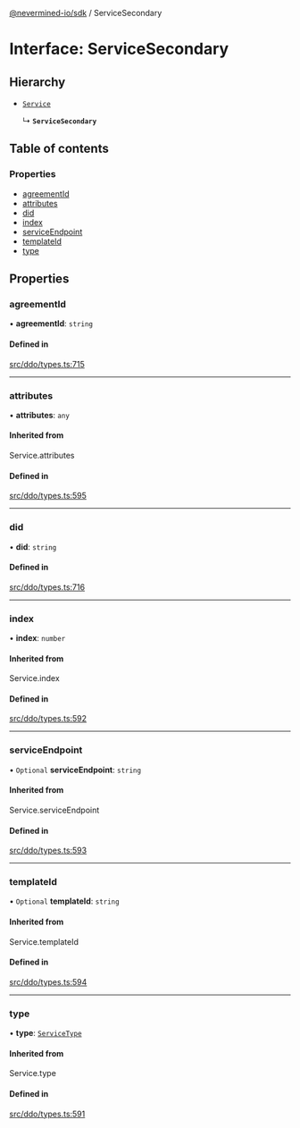 [@nevermined-io/sdk](../code-reference.md) / ServiceSecondary

# Interface: ServiceSecondary

## Hierarchy

- [`Service`](../code-reference.md#service)

  ↳ **`ServiceSecondary`**

## Table of contents

### Properties

- [agreementId](ServiceSecondary.md#agreementid)
- [attributes](ServiceSecondary.md#attributes)
- [did](ServiceSecondary.md#did)
- [index](ServiceSecondary.md#index)
- [serviceEndpoint](ServiceSecondary.md#serviceendpoint)
- [templateId](ServiceSecondary.md#templateid)
- [type](ServiceSecondary.md#type)

## Properties

### agreementId

• **agreementId**: `string`

#### Defined in

[src/ddo/types.ts:715](https://github.com/nevermined-io/sdk-js/blob/bb26f8ab/src/ddo/types.ts#L715)

---

### attributes

• **attributes**: `any`

#### Inherited from

Service.attributes

#### Defined in

[src/ddo/types.ts:595](https://github.com/nevermined-io/sdk-js/blob/bb26f8ab/src/ddo/types.ts#L595)

---

### did

• **did**: `string`

#### Defined in

[src/ddo/types.ts:716](https://github.com/nevermined-io/sdk-js/blob/bb26f8ab/src/ddo/types.ts#L716)

---

### index

• **index**: `number`

#### Inherited from

Service.index

#### Defined in

[src/ddo/types.ts:592](https://github.com/nevermined-io/sdk-js/blob/bb26f8ab/src/ddo/types.ts#L592)

---

### serviceEndpoint

• `Optional` **serviceEndpoint**: `string`

#### Inherited from

Service.serviceEndpoint

#### Defined in

[src/ddo/types.ts:593](https://github.com/nevermined-io/sdk-js/blob/bb26f8ab/src/ddo/types.ts#L593)

---

### templateId

• `Optional` **templateId**: `string`

#### Inherited from

Service.templateId

#### Defined in

[src/ddo/types.ts:594](https://github.com/nevermined-io/sdk-js/blob/bb26f8ab/src/ddo/types.ts#L594)

---

### type

• **type**: [`ServiceType`](../code-reference.md#servicetype)

#### Inherited from

Service.type

#### Defined in

[src/ddo/types.ts:591](https://github.com/nevermined-io/sdk-js/blob/bb26f8ab/src/ddo/types.ts#L591)
